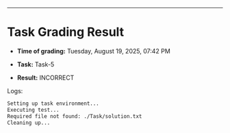
---
# Task Grading Result

- **Time of grading:** Tuesday, August 19, 2025, 07:42 PM

- **Task:** Task-5

- **Result:** INCORRECT


Logs:
```bash
Setting up task environment...
Executing test...
Required file not found: ./Task/solution.txt
Cleaning up...
```
